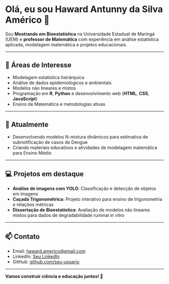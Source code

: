 # Olá, eu sou Haward Antunny da Silva Américo 👋

Sou **Mestrando em Bioestatística** na Universidade Estadual de Maringá (UEM) e **professor de Matemática** com experiência em análise estatística aplicada, modelagem matemática e projetos educacionais.

---

## 🔭 Áreas de Interesse
- Modelagem estatística hierárquica
- Análise de dados epidemiológicos e ambientais
- Modelos não lineares e mistos
- Programação em **R**, **Python** e desenvolvimento web (**HTML**, **CSS**, **JavaScript**)
- Ensino de Matemática e metodologias ativas

---

## 🌱 Atualmente
- Desenvolvendo modelos N-mistura dinâmicos para estimativa de subnotificação de casos de Dengue
- Criando materiais educativos e atividades de modelagem matemática para Ensino Médio

---

## 💻 Projetos em destaque
- **Análise de imagens com YOLO**: Classificação e detecção de objetos em imagens
- **Caçada Trigonométrica**: Projeto interativo para ensino de trigonometria e relações métricas
- **Dissertação de Bioestatística**: Avaliação de modelos não lineares mistos para dados de degradabilidade ruminal in vitro

---

## 📫 Contato
- Email: haward.americo@email.com
- LinkedIn: [Seu LinkedIn](https://www.linkedin.com/in/seu-perfil)
- GitHub: [github.com/seu-usuario](https://github.com/seu-usuario)

---

**Vamos construir ciência e educação juntos! 🚀**
